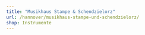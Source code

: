 ```yaml
---
title: "Musikhaus Stampe & Schendzielorz"
url: /hannover/musikhaus-stampe-und-schendzielorz/
shop: Instrumente
---
```

